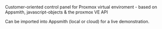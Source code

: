 Customer-oriented control panel for Proxmox virtual enviroment - based on Appsmith, javascript-objects & the proxmox VE API

Can be imported into Appsmith (local or cloud) for a live demonstration.
